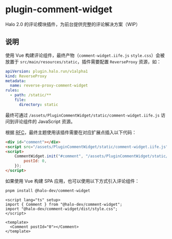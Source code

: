 # plugin-comment-widget

Halo 2.0 的评论模块插件，为前台提供完整的评论解决方案（WIP）

## 说明

使用 Vue 构建评论组件，最终产物（`comment-widget.iife.js` `style.css`）会被放置于 `src/main/resources/static`，插件需要配置 `ReverseProxy` 资源，如：

```yaml
apiVersion: plugin.halo.run/v1alpha1
kind: ReverseProxy
metadata:
  name: reverse-proxy-comment-widget
rules:
  - path: /static/**
    file:
      directory: static
```

最终可通过 `/assets/PluginCommentWidget/static/comment-widget.iife.js` 访问到评论组件的 JavaScript 资源。

根据 [RFC](https://github.com/halo-dev/rfcs/tree/main/theme#%E4%B8%BB%E9%A2%98%E5%85%AC%E5%85%B1%E6%A8%A1%E6%9D%BF%E6%89%A9%E5%B1%95)，最终主题使用该插件需要在对应扩展点插入以下代码：

```html
<div id="comment"></div>
<script src="/assets/PluginCommentWidget/static/comment-widget.iife.js"></script>
<script>
    CommentWidget.init("#comment", "/assets/PluginCommentWidget/static/style.css", {
        postId: 0,
    });
</script>
```

如果使用 Vue 构建 SPA 应用，也可以使用以下方式引入评论组件：

```bash
pnpm install @halo-dev/comment-widget
```

```vue
<script lang="ts" setup>
import { Comment } from "@halo-dev/comment-widget";
import "@halo-dev/comment-widget/dist/style.css";
</script>

<template>
  <Comment postId="0"></Comment>
</template>
```

